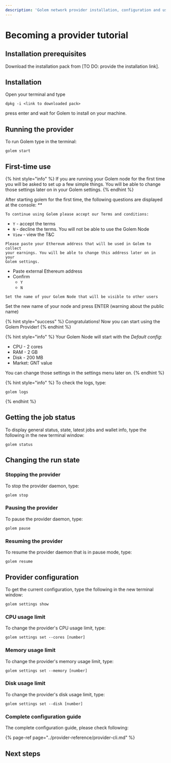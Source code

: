 ```yaml
---
description: 'Golem network provider installation, configuration and usage'
---
```


# Becoming a provider tutorial

## Installation prerequisites

Download the installation pack from \[TO DO: provide the installation link\].

## Installation

Open your terminal and type

```text
dpkg -i <link to downloaded pack>
```

press enter and wait for Golem to install on your machine.

## Running the provider

To run Golem type in the terminal:

```text
golem start
```

## First-time use

{% hint style="info" %}
If you are running your Golem node for the first time you will be asked to set up a few simple things. You will be able to change those settings later on in your Golem settings.
{% endhint %}

After starting golem for the first time, the following questions are displayed at the console: _\*\*_

```text
To continue using Golem please accept our Terms and conditions:
```

* `Y` - accept the terms
* `N` - decline the terms. You will not be able to use the Golem Node
* `View` - view the T&C

```text
Please paste your Ethereum address that will be used in Golem to collect 
your earnings. You will be able to change this address later on in your 
Golem settings.
```

* Paste external Ethereum address
* Confirm
  * `Y`
  * `N`

```text
Set the name of your Golem Node that will be visible to other users
```

Set the new name of your node and press ENTER \(warning about the public name\)

{% hint style="success" %}
Congratulations! Now you can start using the Golem Provider!
{% endhint %}

{% hint style="info" %}
Your Golem Node will start with the _Default config_:

* CPU - 2 cores
* RAM - 2 GB
* Disk - 200 MB
* Market: GNT value

You can change those settings in the settings menu later on.
{% endhint %}

{% hint style="info" %}
To check the logs, type:

```text
golem logs
```
{% endhint %}

## Getting the job status

To display general status, state, latest jobs and wallet info, type the following in the new terminal window:

```text
golem status
```

## Changing the run state

### Stopping the provider

To stop the provider daemon, type:

```text
golem stop
```

### Pausing the provider

To pause the provider daemon, type:

```text
golem pause
```

### Resuming the provider

To resume the provider daemon that is in pause mode, type:

```text
golem resume
```

## Provider configuration

To get the current configuration, type the following in the new terminal window:

```text
golem settings show
```

### CPU usage limit

To change the provider's CPU usage limit, type:

```text
golem settings set --cores [number]
```

### Memory usage limit

To change the provider's memory usage limit, type:

```text
golem settings set --memory [number]
```

### Disk usage limit

To change the provider's disk usage limit, type:

```text
golem settings set --disk [number]
```

### Complete configuration guide

The complete configuration guide, please check following:

{% page-ref page="../provider-reference/provider-cli.md" %}

## Next steps

